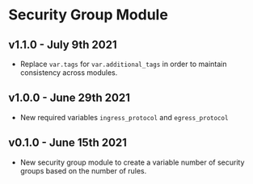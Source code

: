 # Security Group Module

## v1.1.0 - July 9th 2021
* Replace `var.tags` for `var.additional_tags` in order to maintain consistency across modules.

## v1.0.0 - June 29th 2021
* New required variables `ingress_protocol` and `egress_protocol`

## v0.1.0 - June 15th 2021
* New security group module to create a variable number of security groups based on the number of rules.
